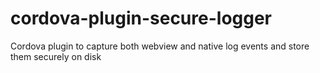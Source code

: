 # cordova-plugin-secure-logger
Cordova plugin to capture both webview and native log events and store them securely on disk
